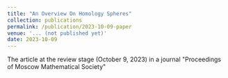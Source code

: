 ```yaml
---
title: "An Overview On Homology Spheres"
collection: publications
permalink: /publication/2023-10-09-paper
venue: '... (not published yet)'
date: 2023-10-09
---
```


The article at the review stage (October 9, 2023) in a journal "Proceedings of Moscow Mathematical Society" 

